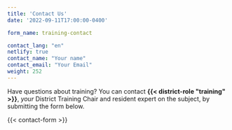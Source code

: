 ```yaml
---
title: 'Contact Us'
date: '2022-09-11T17:00:00-0400'

form_name: training-contact

contact_lang: "en"
netlify: true
contact_name: "Your name"
contact_email: "Your Email"
weight: 252
---
```


Have questions about training? You can contact __{{< district-role "training" >}}__, _your_ District Training Chair and resident expert on the subject, by submitting the form below.

{{< contact-form >}}
